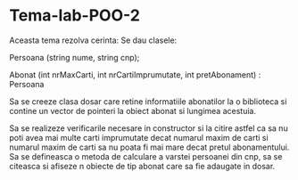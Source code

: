 # Tema-lab-POO-2
Aceasta tema rezolva cerinta:
Se dau clasele:  

Persoana (string nume, string cnp); 

Abonat (int nrMaxCarti, int nrCartiImprumutate, int pretAbonament) : Persoana 

Sa se creeze clasa dosar care retine informatiile abonatilor la o biblioteca si contine un vector de pointeri la obiect abonat si lungimea acestuia. 

Sa se realizeze verificarile necesare in constructor si la citire astfel ca sa nu poti avea mai multe carti imprumutate decat numarul maxim de carti si numarul maxim de carti sa nu poata fi mai mare decat pretul abonamentului.  Sa se defineasca o metoda de calculare a varstei persoanei din cnp, sa se citeasca si afiseze n obiecte de tip abonat care sa fie adaugate in dosar. 
